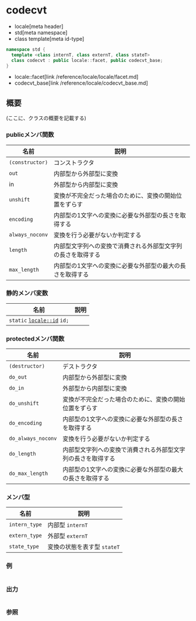# codecvt
* locale[meta header]
* std[meta namespace]
* class template[meta id-type]

```cpp
namespace std {
  template <class internT, class externT, class stateT>
  class codecvt : public locale::facet, public codecvt_base;
}
```
* locale::facet[link /reference/locale/locale/facet.md]
* codecvt_base[link /reference/locale/codecvt_base.md]

## 概要
(ここに、クラスの概要を記載する)

### publicメンバ関数

| 名前 | 説明 |
|----------------------------------------------------------------|--------------------------------------------------------------------------------------------|
| `(constructor)` | コンストラクタ |
| `out` | 内部型から外部型に変換 |
| in | 外部型から内部型に変換 |
| `unshift` | 変換が不完全だった場合のために、変換の開始位置をずらす |
| `encoding` | 内部型の1文字への変換に必要な外部型の長さを取得する |
| `always_noconv` | 変換を行う必要がないか判定する |
| `length` | 内部型文字列への変換で消費される外部型文字列の長さを取得する |
| `max_length` | 内部型の1文字への変換に必要な外部型の最大の長さを取得する |

### 静的メンバ変数

| 名前                                                          | 説明 |
|---------------------------------------------------------------|------|
| `static` [`locale::id`](/reference/locale/locale/id.md) `id;` |      |

### protectedメンバ関数

| 名前 | 説明 |
|-------------------------------|--------------------------------------------------------------------------------------------|
| `(destructor)` | デストラクタ |
| `do_out` | 内部型から外部型に変換 |
| `do_in` | 外部型から内部型に変換 |
| `do_unshift` | 変換が不完全だった場合のために、変換の開始位置をずらす |
| `do_encoding` | 内部型の1文字への変換に必要な外部型の長さを取得する |
| `do_always_noconv` | 変換を行う必要がないか判定する |
| `do_length` | 内部型文字列への変換で消費される外部型文字列の長さを取得する |
| `do_max_length` | 内部型の1文字への変換に必要な外部型の最大の長さを取得する |

### メンバ型

| 名前 | 説明 |
|--------------------------|-------------------------------------------------|
| `intern_type` | 内部型 `internT` |
| `extern_type` | 外部型 `externT` |
| `state_type` | 変換の状態を表す型 `stateT` |

### 例

```cpp
```

### 出力
```
```

### 参照
